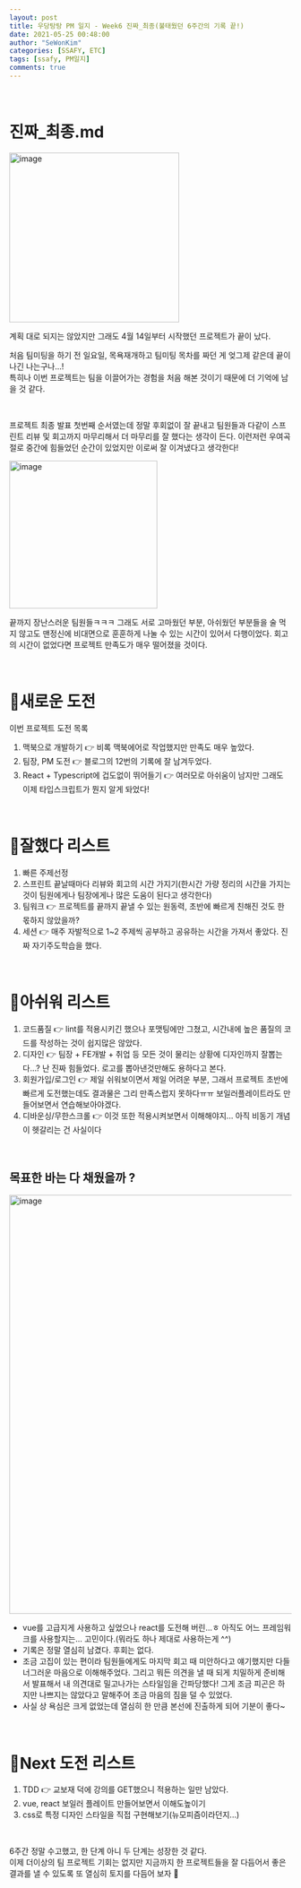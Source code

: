 ```yaml
---
layout: post
title: 우당탕탕 PM 일지 - Week6 진짜_최종(불태웠던 6주간의 기록 끝!)
date: 2021-05-25 00:48:00
author: "SeWonKim"
categories: [SSAFY, ETC]
tags: [ssafy, PM일지]
comments: true
---
```


&nbsp;

# 진짜_최종.md

<img width="303" alt="image" src="https://user-images.githubusercontent.com/30452963/119373202-217f5580-bcf3-11eb-835d-c20e9e6102da.png">

계획 대로 되지는 않았지만 그래도 4월 14일부터 시작했던 프로젝트가 끝이 났다.

처음 팀미팅을 하기 전 일요일, 목욕재개하고 팀미팅 목차를 짜던 게 엊그제 같은데 끝이 나긴 나는구나...!      
특히나 이번 프로젝트는 팀을 이끌어가는 경험을 처음 해본 것이기 때문에 더 기억에 남을 것 같다.


&nbsp;

프로젝트 최종 발표 첫번째 순서였는데 정말 후회없이 잘 끝내고 팀원들과 다같이 스프린트 리뷰 및 회고까지 마무리해서 더 마무리를 잘 했다는 생각이 든다. 이런저런 우여곡절로 중간에 힘들었던 순간이 있었지만 이로써 잘 이겨냈다고 생각한다!

<img width="264" alt="image" src="https://user-images.githubusercontent.com/30452963/119374579-b33b9280-bcf4-11eb-84f3-9ccbb2af0641.png">

끝까지 장난스러운 팀원들ㅋㅋㅋ 그래도 서로 고마웠던 부분, 아쉬웠던 부분들을 술 먹지 않고도 맨정신에 비대면으로 훈훈하게 나눌 수 있는 시간이 있어서 다행이었다. 회고의 시간이 없었다면 프로젝트 만족도가 매우 떨어졌을 것이다.

&nbsp;
&nbsp;

# 🚀새로운 도전 

이번 프로젝트 도전 목록

1. 맥북으로 개발하기 👉 비록 맥북에어로 작업했지만 만족도 매우 높았다.
2. 팀장, PM 도전 👉 블로그의 12번의 기록에 잘 남겨두었다. 
3. React + Typescript에 겁도없이 뛰어들기 👉 여러모로 아쉬움이 남지만 그래도 이제 타입스크립트가 뭔지 알게 돠었다!


&nbsp;
&nbsp;

# 🎠잘했다 리스트

1. 빠른 주제선정
2. 스프린트 끝날때마다 리뷰와 회고의 시간 가지기(한시간 가량 정리의 시간을 가지는 것이 팀원에게나 팀장에게나 많은 도움이 된다고 생각한다)
3. 팀워크 👉 프로젝트를 끝까지 끝낼 수 있는 원동력, 초반에 빠르게 친해진 것도 한 몫하지 않았을까?
4. 세션 👉 매주 자발적으로 1~2 주제씩 공부하고 공유하는 시간을 가져서 좋았다. 진짜 자기주도학습을 했다.



&nbsp;
&nbsp;

# 🗿아쉬워 리스트

1. 코드품질 👉 lint를 적용시키긴 했으나 포맷팅에만 그쳤고, 시간내에 높은 품질의 코드를 작성하는 것이 쉽지많은 않았다.
2. 디자인 👉 팀장 + FE개발 + 취업 등 모든 것이 물리는 상황에 디자인까지 잘뽑는다...? 난 진짜 힘들었다. 로고를 뽑아낸것만해도 용하다고 본다.
3. 회원가입/로그인 👉 제일 쉬워보이면서 제일 어려운 부분, 그래서 프로젝트 초반에 빠르게 도전했는데도 결과물은 그리 만족스럽지 못하다ㅠㅠ 보일러플레이트라도 만들어보면서 연습해보아야겠다.
4. 디바운싱/무한스크롤 👉 이것 또한 적용시켜보면서 이해해야지... 아직 비동기 개념이 헷갈리는 건 사실이다

&nbsp;
&nbsp;

## 목표한 바는 다 채웠을까 ?

<img width="748" alt="image" src="https://user-images.githubusercontent.com/30452963/119376464-eed75c00-bcf6-11eb-8f4d-53e8082aff58.png">

- vue를 고급지게 사용하고 싶었으나 react를 도전해 버린...ㅎ 아직도 어느 프레임워크를 사용할지는... 고민이다.(뭐라도 하나 제대로 사용하는게 ^^)
- 기록은 정말 열심히 남겼다. 후회는 없다.
- 조금 고집이 있는 편이라 팀원들에게도 마지막 회고 때 미안하다고 얘기했지만 다들 너그러운 마음으로 이해해주었다. 그리고 뭐든 의견을 낼 때 되게 치밀하게 준비해서 발표해서 내 의견대로 밀고나가는 스타일임을 간파당했다! 그게 조금 피곤은 하지만 나쁘지는 않았다고 말해주어 조금 마음의 짐을 덜 수 있었다.
- 사실 상 욕심은 크게 없었는데 열심히 한 만큼 본선에 진출하게 되어 기분이 좋다~
  
&nbsp;
&nbsp;

# 🗽Next 도전 리스트

1. TDD 👉 교보재 덕에 강의를 GET했으니 적용하는 일만 남았다.
2. vue, react 보일러 플레이트 만들어보면서 이해도높이기
3. css로 특정 디자인 스타일을 직접 구현해보기(뉴모피즘이라던지...)

&nbsp;

6주간 정말 수고했고, 한 단계 아니 두 단계는 성장한 것 같다.        
이제 더이상의 팀 프로젝트 기회는 없지만 지금까지 한 프로젝트들을 잘 다듬어서 좋은 결과를 낼 수 있도록 또 열심히 토지를 다듬어 보자 🌱

&nbsp;
&nbsp;
